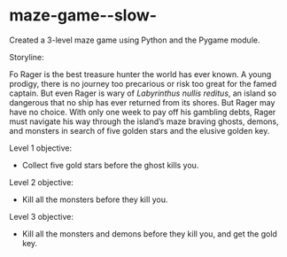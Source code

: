 # maze-game--slow-
Created a 3-level maze game using Python and the Pygame module. 

Storyline:

Fo Rager is the best treasure hunter the world has ever known. A young prodigy, there is no journey too precarious or risk too great for the famed captain. But even Rager is wary of *Labyrinthus nullis reditus*, an island so dangerous that no ship has ever returned from its shores. But Rager may have no choice. With only one week to pay off his gambling debts, Rager must navigate his way through the island’s maze braving ghosts, demons, and monsters in search of five golden stars and the elusive golden key.

Level 1 objective:

- Collect five gold stars before the ghost kills you.

Level 2 objective:

- Kill all the monsters before they kill you.

Level 3 objective:

- Kill all the monsters and demons before they kill you, and get the gold key.
